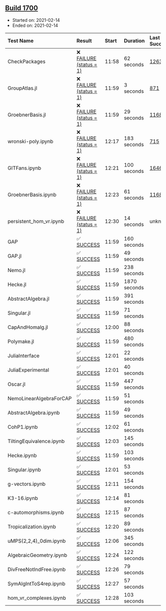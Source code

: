 ## [Build 1700](https://oscarci.mathematik.uni-kl.de/job/oscar-stable/1700/)

* Started on: 2021-02-14
* Ended on: 2021-02-14

| Test Name    | Result | Start | Duration | Last Success | First Failure |
|:-------------|:-------|:------|:---------|:-------------|:--------------|
| CheckPackages | ❌ [FAILURE (status = 1)](https://oscarci.mathematik.uni-kl.de/job/oscar-stable/1700/artifact/logs/build-1700/CheckPackages.log) | 11:58 | 62 seconds | [1263](https://oscarci.mathematik.uni-kl.de/job/oscar-stable/1263/) | [1264](https://oscarci.mathematik.uni-kl.de/job/oscar-stable/1264/) |
| GroupAtlas.jl | ❌ [FAILURE (status = 1)](https://oscarci.mathematik.uni-kl.de/job/oscar-stable/1700/artifact/logs/build-1700/GroupAtlas.jl.log) | 11:59 | 3 seconds | [871](https://oscarci.mathematik.uni-kl.de/job/oscar-stable/871/) | [872](https://oscarci.mathematik.uni-kl.de/job/oscar-stable/872/) |
| GroebnerBasis.jl | ❌ [FAILURE (status = 1)](https://oscarci.mathematik.uni-kl.de/job/oscar-stable/1700/artifact/logs/build-1700/GroebnerBasis.jl.log) | 11:59 | 29 seconds | [1168](https://oscarci.mathematik.uni-kl.de/job/oscar-stable/1168/) | [1169](https://oscarci.mathematik.uni-kl.de/job/oscar-stable/1169/) |
| wronski-poly.ipynb | ❌ [FAILURE (status = 1)](https://oscarci.mathematik.uni-kl.de/job/oscar-stable/1700/artifact/logs/build-1700/wronski-poly.ipynb.log) | 12:17 | 183 seconds | [715](https://oscarci.mathematik.uni-kl.de/job/oscar-stable/715/) | [716](https://oscarci.mathematik.uni-kl.de/job/oscar-stable/716/) |
| GITFans.ipynb | ❌ [FAILURE (status = 1)](https://oscarci.mathematik.uni-kl.de/job/oscar-stable/1700/artifact/logs/build-1700/GITFans.ipynb.log) | 12:21 | 100 seconds | [1646](https://oscarci.mathematik.uni-kl.de/job/oscar-stable/1646/) | [1647](https://oscarci.mathematik.uni-kl.de/job/oscar-stable/1647/) |
| GroebnerBasis.ipynb | ❌ [FAILURE (status = 1)](https://oscarci.mathematik.uni-kl.de/job/oscar-stable/1700/artifact/logs/build-1700/GroebnerBasis.ipynb.log) | 12:23 | 61 seconds | [1168](https://oscarci.mathematik.uni-kl.de/job/oscar-stable/1168/) | [1169](https://oscarci.mathematik.uni-kl.de/job/oscar-stable/1169/) |
| persistent_hom_vr.ipynb | ❌ [FAILURE (status = 1)](https://oscarci.mathematik.uni-kl.de/job/oscar-stable/1700/artifact/logs/build-1700/persistent_hom_vr.ipynb.log) | 12:30 | 14 seconds | unknown | unknown |
| GAP | ✅ [SUCCESS](https://oscarci.mathematik.uni-kl.de/job/oscar-stable/1700/artifact/logs/build-1700/GAP.log) | 11:59 | 160 seconds |  |  |
| GAP.jl | ✅ [SUCCESS](https://oscarci.mathematik.uni-kl.de/job/oscar-stable/1700/artifact/logs/build-1700/GAP.jl.log) | 11:59 | 49 seconds |  |  |
| Nemo.jl | ✅ [SUCCESS](https://oscarci.mathematik.uni-kl.de/job/oscar-stable/1700/artifact/logs/build-1700/Nemo.jl.log) | 11:59 | 238 seconds |  |  |
| Hecke.jl | ✅ [SUCCESS](https://oscarci.mathematik.uni-kl.de/job/oscar-stable/1700/artifact/logs/build-1700/Hecke.jl.log) | 11:59 | 1870 seconds |  |  |
| AbstractAlgebra.jl | ✅ [SUCCESS](https://oscarci.mathematik.uni-kl.de/job/oscar-stable/1700/artifact/logs/build-1700/AbstractAlgebra.jl.log) | 11:59 | 391 seconds |  |  |
| Singular.jl | ✅ [SUCCESS](https://oscarci.mathematik.uni-kl.de/job/oscar-stable/1700/artifact/logs/build-1700/Singular.jl.log) | 11:59 | 71 seconds |  |  |
| CapAndHomalg.jl | ✅ [SUCCESS](https://oscarci.mathematik.uni-kl.de/job/oscar-stable/1700/artifact/logs/build-1700/CapAndHomalg.jl.log) | 12:00 | 88 seconds |  |  |
| Polymake.jl | ✅ [SUCCESS](https://oscarci.mathematik.uni-kl.de/job/oscar-stable/1700/artifact/logs/build-1700/Polymake.jl.log) | 11:59 | 480 seconds |  |  |
| JuliaInterface | ✅ [SUCCESS](https://oscarci.mathematik.uni-kl.de/job/oscar-stable/1700/artifact/logs/build-1700/JuliaInterface.log) | 12:01 | 22 seconds |  |  |
| JuliaExperimental | ✅ [SUCCESS](https://oscarci.mathematik.uni-kl.de/job/oscar-stable/1700/artifact/logs/build-1700/JuliaExperimental.log) | 12:01 | 40 seconds |  |  |
| Oscar.jl | ✅ [SUCCESS](https://oscarci.mathematik.uni-kl.de/job/oscar-stable/1700/artifact/logs/build-1700/Oscar.jl.log) | 11:59 | 447 seconds |  |  |
| NemoLinearAlgebraForCAP | ✅ [SUCCESS](https://oscarci.mathematik.uni-kl.de/job/oscar-stable/1700/artifact/logs/build-1700/NemoLinearAlgebraForCAP.log) | 11:59 | 51 seconds |  |  |
| AbstractAlgebra.ipynb | ✅ [SUCCESS](https://oscarci.mathematik.uni-kl.de/job/oscar-stable/1700/artifact/logs/build-1700/AbstractAlgebra.ipynb.log) | 11:59 | 49 seconds |  |  |
| CohP1.ipynb | ✅ [SUCCESS](https://oscarci.mathematik.uni-kl.de/job/oscar-stable/1700/artifact/logs/build-1700/CohP1.ipynb.log) | 12:02 | 61 seconds |  |  |
| TiltingEquivalence.ipynb | ✅ [SUCCESS](https://oscarci.mathematik.uni-kl.de/job/oscar-stable/1700/artifact/logs/build-1700/TiltingEquivalence.ipynb.log) | 12:03 | 145 seconds |  |  |
| Hecke.ipynb | ✅ [SUCCESS](https://oscarci.mathematik.uni-kl.de/job/oscar-stable/1700/artifact/logs/build-1700/Hecke.ipynb.log) | 11:59 | 103 seconds |  |  |
| Singular.ipynb | ✅ [SUCCESS](https://oscarci.mathematik.uni-kl.de/job/oscar-stable/1700/artifact/logs/build-1700/Singular.ipynb.log) | 12:01 | 53 seconds |  |  |
| g-vectors.ipynb | ✅ [SUCCESS](https://oscarci.mathematik.uni-kl.de/job/oscar-stable/1700/artifact/logs/build-1700/g-vectors.ipynb.log) | 12:11 | 154 seconds |  |  |
| K3-16.ipynb | ✅ [SUCCESS](https://oscarci.mathematik.uni-kl.de/job/oscar-stable/1700/artifact/logs/build-1700/K3-16.ipynb.log) | 12:14 | 81 seconds |  |  |
| c-automorphisms.ipynb | ✅ [SUCCESS](https://oscarci.mathematik.uni-kl.de/job/oscar-stable/1700/artifact/logs/build-1700/c-automorphisms.ipynb.log) | 12:15 | 87 seconds |  |  |
| Tropicalization.ipynb | ✅ [SUCCESS](https://oscarci.mathematik.uni-kl.de/job/oscar-stable/1700/artifact/logs/build-1700/Tropicalization.ipynb.log) | 12:20 | 89 seconds |  |  |
| uMPS(2,2,4)_0dim.ipynb | ✅ [SUCCESS](https://oscarci.mathematik.uni-kl.de/job/oscar-stable/1700/artifact/logs/build-1700/uMPS-2-2-4-_0dim.ipynb.log) | 12:06 | 345 seconds |  |  |
| AlgebraicGeometry.ipynb | ✅ [SUCCESS](https://oscarci.mathematik.uni-kl.de/job/oscar-stable/1700/artifact/logs/build-1700/AlgebraicGeometry.ipynb.log) | 12:24 | 122 seconds |  |  |
| DivFreeNotIndFree.ipynb | ✅ [SUCCESS](https://oscarci.mathematik.uni-kl.de/job/oscar-stable/1700/artifact/logs/build-1700/DivFreeNotIndFree.ipynb.log) | 12:26 | 79 seconds |  |  |
| SymAlgIntToS4rep.ipynb | ✅ [SUCCESS](https://oscarci.mathematik.uni-kl.de/job/oscar-stable/1700/artifact/logs/build-1700/SymAlgIntToS4rep.ipynb.log) | 12:27 | 57 seconds |  |  |
| hom_vr_complexes.ipynb | ✅ [SUCCESS](https://oscarci.mathematik.uni-kl.de/job/oscar-stable/1700/artifact/logs/build-1700/hom_vr_complexes.ipynb.log) | 12:28 | 103 seconds |  |  |
